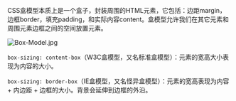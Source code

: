 CSS盒模型本质上是一个盒子，封装周围的HTML元素，它包括：边距margin，边框border，填充padding，和实际内容content。盒模型允许我们在其它元素和周围元素边框之间的空间放置元素。



![Box-Model.jpg](https://user-gold-cdn.xitu.io/2019/12/12/16ef8eecacc7feef?imageView2/0/w/1280/h/960/format/webp/ignore-error/1)



`box-sizing: content-box`（W3C盒模型，又名标准盒模型）：元素的宽高大小表现为内容的大小。

 `box-sizing: border-box`（IE盒模型，又名怪异盒模型）：元素的宽高表现为内容 + 内边距 + 边框的大小。背景会延伸到边框的外沿。